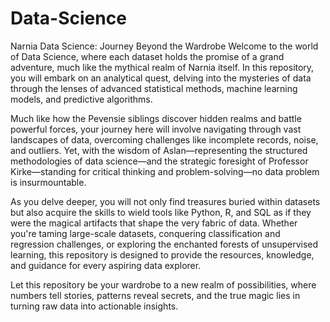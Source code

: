 # Data-Science
Narnia Data Science: Journey Beyond the Wardrobe
Welcome to the world of Data Science, where each dataset holds the promise of a grand adventure, much like the mythical realm of Narnia itself. In this repository, you will embark on an analytical quest, delving into the mysteries of data through the lenses of advanced statistical methods, machine learning models, and predictive algorithms.

Much like how the Pevensie siblings discover hidden realms and battle powerful forces, your journey here will involve navigating through vast landscapes of data, overcoming challenges like incomplete records, noise, and outliers. Yet, with the wisdom of Aslan—representing the structured methodologies of data science—and the strategic foresight of Professor Kirke—standing for critical thinking and problem-solving—no data problem is insurmountable.

As you delve deeper, you will not only find treasures buried within datasets but also acquire the skills to wield tools like Python, R, and SQL as if they were the magical artifacts that shape the very fabric of data. Whether you're taming large-scale datasets, conquering classification and regression challenges, or exploring the enchanted forests of unsupervised learning, this repository is designed to provide the resources, knowledge, and guidance for every aspiring data explorer.

Let this repository be your wardrobe to a new realm of possibilities, where numbers tell stories, patterns reveal secrets, and the true magic lies in turning raw data into actionable insights.
